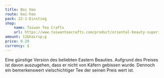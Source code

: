 ```yaml
---
title: Bai Hao
route: bai-hao
pack: 22-1-Einstieg
shop:
    name: Taiwan Tea Crafts
    url: https://www.taiwanteacrafts.com/product/oriental-beauty-superior-grade-oolong-tea
amount: 12&hairsp;g
price: 0.29
currency: $
---
```

Eine günstige Version des beliebten Eastern Beauties. Aufgrund des Preises ist davon auszugehen, dass er nicht von Käfern gebissen wurde. Dennoch ein bemerkenswert vielschichtiger Tee der seinen Preis wert ist.